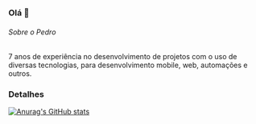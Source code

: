 ### Olá 👋

###### Sobre o Pedro
7 anos de experiência no desenvolvimento de projetos com o uso de diversas tecnologias, para desenvolvimento mobile, web, automações e outros.

### Detalhes

[![Anurag's GitHub stats](https://github-readme-stats.vercel.app/api?username=githubjavascriptebac&show_icons=true&theme=dark)](https://github.com/anuraghazra/github-readme-stats)
